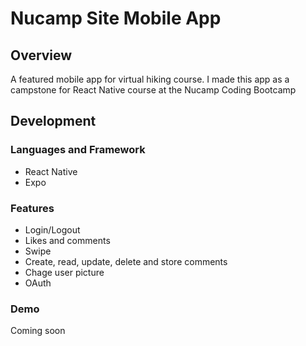 # Nucamp Site Mobile App
## Overview
A featured mobile app for virtual hiking course. I made this app as a campstone for React Native course at the Nucamp Coding Bootcamp

## Development
### Languages and Framework
- React Native
- Expo

### Features
- Login/Logout
- Likes and comments
- Swipe
- Create, read, update, delete and store comments
- Chage user picture
- OAuth

### Demo
Coming soon
